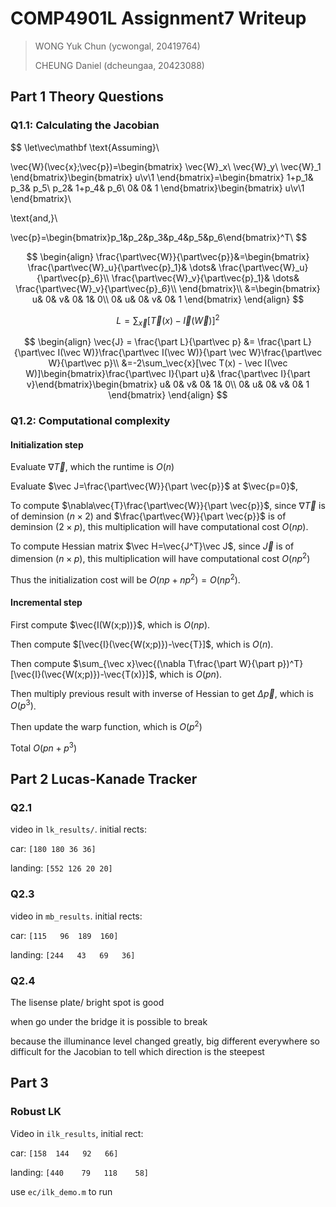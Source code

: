 # COMP4901L Assignment7 Writeup

>WONG Yuk Chun (ycwongal, 20419764)
>
>CHEUNG Daniel (dcheungaa, 20423088)

## Part 1 Theory Questions

### Q1.1: Calculating the Jacobian

$$
\let\vec\mathbf
\text{Assuming}\\

\vec{W}(\vec{x};\vec{p})=\begin{bmatrix}
\vec{W}_x\\ \vec{W}_y\\ \vec{W}_1
\end{bmatrix}\begin{bmatrix}
u\\v\\1
\end{bmatrix}=\begin{bmatrix}
1+p_1&		p_3&		p_5\\
p_2&		1+p_4&		p_6\\
0&			0&			1
\end{bmatrix}\begin{bmatrix}
u\\v\\1
\end{bmatrix}\\

\text{and,}\\

\vec{p}=\begin{bmatrix}p_1&p_2&p_3&p_4&p_5&p_6\end{bmatrix}^T\\
$$

$$
\begin{align}
\frac{\part\vec{W}}{\part\vec{p}}&=\begin{bmatrix}
\frac{\part\vec{W}_u}{\part\vec{p}_1}& \dots& \frac{\part\vec{W}_u}{\part\vec{p}_6}\\
\frac{\part\vec{W}_v}{\part\vec{p}_1}& \dots& \frac{\part\vec{W}_v}{\part\vec{p}_6}\\
\end{bmatrix}\\
&=\begin{bmatrix}
u&	0&	v&	0&	1&	0\\
0&	u&	0&	v&	0&	1
\end{bmatrix}
\end{align}
$$

$$
L = \sum_\vec{x}[\vec T(x) - \vec I(\vec W)]^2
$$


$$
\begin{align}
\vec{J} = \frac{\part L}{\part\vec p} &= \frac{\part L}{\part\vec I(\vec W)}\frac{\part\vec I(\vec W)}{\part \vec W}\frac{\part\vec W}{\part\vec p}\\
&=-2\sum_\vec{x}[\vec T(x) - \vec I(\vec W)]\begin{bmatrix}\frac{\part\vec I}{\part u}& \frac{\part\vec I}{\part v}\end{bmatrix}\begin{bmatrix}
u&	0&	v&	0&	1&	0\\
0&	u&	0&	v&	0&	1
\end{bmatrix}
\end{align}
$$


### Q1.2: Computational complexity

#### Initialization step

Evaluate $\nabla\vec T$, which the runtime is $O(n)$

Evaluate $\vec J=\frac{\part\vec{W}}{\part \vec{p}}$ at $\vec{p=0}$, 

To compute $\nabla\vec{T}\frac{\part\vec{W}}{\part \vec{p}}$, since $\nabla\vec T$ is of deminsion $(n\times2)$ and $\frac{\part\vec{W}}{\part \vec{p}}$ is of deminsion $(2\times p)$, this multiplication will have computational cost $O(np)$.

To compute Hessian matrix $\vec H=\vec{J^T}\vec J$, since $\vec J$ is of dimension $(n\times p)$, this multiplication will have computational cost $O(np^2)$

Thus the initialization cost will be $O(np+np^2)=O(np^2)$.

#### Incremental step

First compute $\vec{I(W(x;p))}$, which is $O(np)$.

Then compute $[\vec{I}(\vec{W(x;p)})-\vec{T}]$, which is $O(n)$.

Then compute $\sum_{\vec x}\vec{(\nabla T\frac{\part W}{\part p})^T}[\vec{I}(\vec{W(x;p)})-\vec{T(x)}]$, which is $O(pn)$.

Then multiply previous result with inverse of Hessian to get $\Delta\vec p$, which is $O(p^3)$.

Then update the warp function, which is $O(p^2)$

Total $O(pn+p^3)$

## Part 2 Lucas-Kanade Tracker

### Q2.1

video in `lk_results/`. initial rects:

car: `[180 180 36 36]`

landing: `[552 126 20 20]`

### Q2.3

video in `mb_results`. initial rects:

car: `[115   96  189  160]`

landing: `[244   43   69   36]`

### Q2.4

The lisense plate/ bright spot is good

when go under the bridge it is possible to break

because the illuminance level changed greatly, big different everywhere so difficult for the Jacobian to tell which direction is the steepest

## Part 3

### Robust LK

Video in `ilk_results`, initial rect:

car: `[158  144   92   66]`

landing: `[440    79   118    58]`

use `ec/ilk_demo.m` to run


